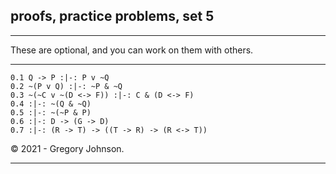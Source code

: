 ## proofs, practice problems, set 5

---

These are optional, and you can work on them with others.

---


~~~{.ProofChecker .JohnsonSL options="fonts tabindent render" guides="fitch" submission="none"}
0.1 Q -> P :|-: P v ~Q
0.2 ~(P v Q) :|-: ~P & ~Q
0.3 ~(~C v ~(D <-> F)) :|-: C & (D <-> F)
0.4 :|-: ~(Q & ~Q)
0.5 :|-: ~(~P & P)
0.6 :|-: D -> (G -> D)
0.7 :|-: (R -> T) -> ((T -> R) -> (R <-> T))
~~~

<p>&copy; 2021 - <script>document.write(new Date().getFullYear())</script> Gregory Johnson.</p>
 
---
